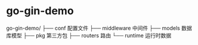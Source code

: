 # go-gin-demo

go-gin-demo/
├── conf       配置文件
├── middleware 中间件
├── models     数据库模型
├── pkg        第三方包
├── routers    路由
└── runtime    运行时数据